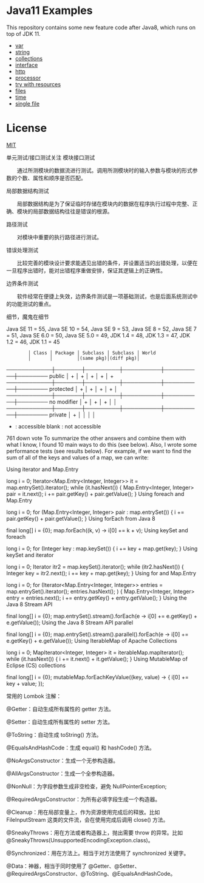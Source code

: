 # Java11 Examples

This repository contains some new feature code after Java8, which runs on top of JDK 11.

- [var](src/main/java/io/github/biezhi/java11/var)
- [string](src/main/java/io/github/biezhi/java11/string)
- [collections](src/main/java/io/github/biezhi/java11/collections)
- [interface](src/main/java/io/github/biezhi/java11/interfaces)
- [http](src/main/java/io/github/biezhi/java11/http)
- [processor](src/main/java/io/github/biezhi/java11/processor)
- [try with resources](src/main/java/io/github/biezhi/java11/trywithresources)
- [files](src/main/java/io/github/biezhi/java11/files)
- [time](src/main/java/io/github/biezhi/java11/time)
- [single file](src/main/java/io/github/biezhi/java11/singlefile)

# License

[MIT](LICENSE)

单元测试/接口测试关注
模块接口测试

　　通过所测模块的数据流进行测试。调用所测模块时的输入参数与模块的形式参数的个数、属性和顺序是否匹配。 

局部数据结构测试

　　局部数据结构是为了保证临时存储在模块内的数据在程序执行过程中完整、正确、模块的局部数据结构往往是错误的根源。 

路径测试

　　对模块中重要的执行路径进行测试。 

错误处理测试 

　　比较完善的模块设计要求能遇见出错的条件，并设置适当的出错处理，以便在一旦程序出错时，能对出错程序重做安排，保证其逻辑上的正确性。 

边界条件测试 

　　软件经常在便捷上失效，边界条件测试是一项基础测试，也是后面系统测试中的功能测试的重点。 


细节，魔鬼在细节

Java SE 11 = 55,
Java SE 10 = 54,
Java SE 9 = 53,
Java SE 8 = 52,
Java SE 7 = 51,
Java SE 6.0 = 50,
Java SE 5.0 = 49,
JDK 1.4 = 48,
JDK 1.3 = 47,
JDK 1.2 = 46,
JDK 1.1 = 45

            │ Class │ Package │ Subclass │ Subclass │ World
            │       │         │(same pkg)│(diff pkg)│ 
────────────┼───────┼─────────┼──────────┼──────────┼────────
public      │   +   │    +    │    +     │     +    │   +     
────────────┼───────┼─────────┼──────────┼──────────┼────────
protected   │   +   │    +    │    +     │     +    │         
────────────┼───────┼─────────┼──────────┼──────────┼────────
no modifier │   +   │    +    │    +     │          │    
────────────┼───────┼─────────┼──────────┼──────────┼────────
private     │   +   │         │          │          │    

+ : accessible
blank : not accessible


761
down vote
To summarize the other answers and combine them with what I know, I found 10 main ways to do this (see below). Also, I wrote some performance tests (see results below). For example, if we want to find the sum of all of the keys and values of a map, we can write:

Using iterator and Map.Entry

long i = 0;
Iterator<Map.Entry<Integer, Integer>> it = map.entrySet().iterator();
while (it.hasNext()) {
    Map.Entry<Integer, Integer> pair = it.next();
    i += pair.getKey() + pair.getValue();
}
Using foreach and Map.Entry

long i = 0;
for (Map.Entry<Integer, Integer> pair : map.entrySet()) {
    i += pair.getKey() + pair.getValue();
}
Using forEach from Java 8

final long[] i = {0};
map.forEach((k, v) -> i[0] += k + v);
Using keySet and foreach

long i = 0;
for (Integer key : map.keySet()) {
    i += key + map.get(key);
}
Using keySet and iterator

long i = 0;
Iterator<Integer> itr2 = map.keySet().iterator();
while (itr2.hasNext()) {
    Integer key = itr2.next();
    i += key + map.get(key);
}
Using for and Map.Entry

long i = 0;
for (Iterator<Map.Entry<Integer, Integer>> entries = map.entrySet().iterator(); entries.hasNext(); ) {
    Map.Entry<Integer, Integer> entry = entries.next();
    i += entry.getKey() + entry.getValue();
}
Using the Java 8 Stream API

final long[] i = {0};
map.entrySet().stream().forEach(e -> i[0] += e.getKey() + e.getValue());
Using the Java 8 Stream API parallel

final long[] i = {0};
map.entrySet().stream().parallel().forEach(e -> i[0] += e.getKey() + e.getValue());
Using IterableMap of Apache Collections

long i = 0;
MapIterator<Integer, Integer> it = iterableMap.mapIterator();
while (it.hasNext()) {
    i += it.next() + it.getValue();
}
Using MutableMap of Eclipse (CS) collections

final long[] i = {0};
mutableMap.forEachKeyValue((key, value) -> {
    i[0] += key + value;
});


常用的 Lombok 注解：

@Getter：自动生成所有属性的 getter 方法。

@Setter：自动生成所有属性的 setter 方法。

@ToString：自动生成 toString() 方法。

@EqualsAndHashCode：生成 equal() 和 hashCode() 方法。

@NoArgsConstructor：生成一个无参构造器。

@AllArgsConstructor：生成一个全参构造器。

@NonNull：为字段参数生成非空检查，避免 NullPointerException;

@RequiredArgsConstructor：为所有必填字段生成一个构造器。

@Cleanup：用在局部变量上，作为资源使用完成后的释放。比如 FileInputStream 这类的文件流，会在使用完成后调用 close() 方法。

@SneakyThrows：用在方法或者构造器上，抛出需要 throw 的异常。比如 @SneakyThrows(UnsupportedEncodingException.class)。

@Synchronized：用在方法上。相当于对方法使用了 synchronized 关键字。

@Data：神器，相当于同时使用了 @Getter、@Setter、@RequiredArgsConstructor、@ToString、@EqualsAndHashCode。